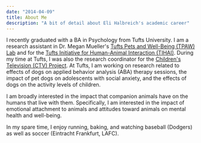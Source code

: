 ```yaml
---
date: "2014-04-09"
title: About Me
description: "A bit of detail about Eli Halbreich's academic career"
---
```


I recently graduated with a BA in Psychology from Tufts University. I am a research assistant in Dr. Megan Mueller's [Tufts Pets and Well-Being (TPAW) Lab](https://sites.tufts.edu/tpawlab/) and for the [Tufts Initiative for Human-Animal Interaction (TIHAI)](https://hai.tufts.edu/). During my time at Tufts, I was also the research coordinator for the [Children's Television (CTV) Project](https://sites.tufts.edu/ctvresearch/). At Tufts, I am working on research related to effects of dogs on applied behavior analysis (ABA) therapy sessions, the impact of pet dogs on adolescents with social anxiety, and the effects of dogs on the activity levels of children.

I am broadly interested in the impact that companion animals have on the humans that live with them. Specifically, I am interested in the impact of emotional attachment to animals and attitudes toward animals on mental health and well-being.

In my spare time, I enjoy running, baking, and watching baseball (Dodgers) as well as soccer (Eintracht Frankfurt, LAFC).
